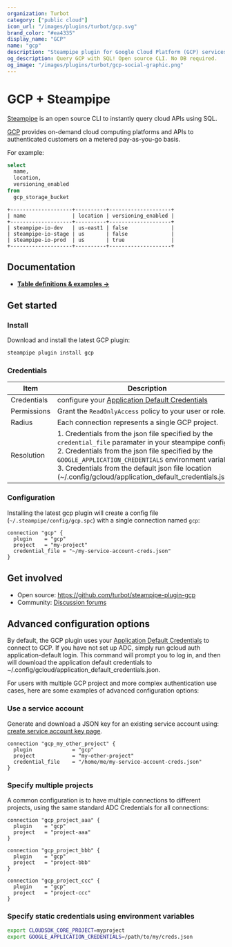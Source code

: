 ```yaml
---
organization: Turbot
category: ["public cloud"]
icon_url: "/images/plugins/turbot/gcp.svg"
brand_color: "#ea4335"
display_name: "GCP"
name: "gcp"
description: "Steampipe plugin for Google Cloud Platform (GCP) services and resource types"
og_description: Query GCP with SQL! Open source CLI. No DB required. 
og_image: "/images/plugins/turbot/gcp-social-graphic.png"
---
```


# GCP + Steampipe

[Steampipe](https://steampipe.io) is an open source CLI to instantly query cloud APIs using SQL.

[GCP](https://gcp.amazon.com/) provides on-demand cloud computing platforms and APIs to authenticated customers on a metered pay-as-you-go basis. 

For example:

```sql
select
  name,
  location,
  versioning_enabled
from
  gcp_storage_bucket
```

```
+--------------------+----------+--------------------+
| name               | location | versioning_enabled |
+--------------------+----------+--------------------+
| steampipe-io-dev   | us-east1 | false              |
| steampipe-io-stage | us       | false              |
| steampipe-io-prod  | us       | true               |
+--------------------+----------+--------------------+
```

## Documentation

- **[Table definitions & examples →](gcp/tables)**

## Get started

### Install

Download and install the latest GCP plugin:

```bash
steampipe plugin install gcp
```

### Credentials

| Item | Description |
| - | - |
| Credentials | configure your [Application Default Credentials](https://cloud.google.com/sdk/gcloud/reference/auth/application-default) |
| Permissions | Grant the `ReadOnlyAccess` policy to your user or role. |
| Radius | Each connection represents a single GCP project. |
| Resolution |  1. Credentials from the json file specified by the `credential_file` paramater in your steampipe config.<br />2. Credentials from the json file specified by the `GOOGLE_APPLICATION_CREDENTIALS` environment variable.<br />3. Credentials from the default json file location (~/.config/gcloud/application_default_credentials.json). |

### Configuration

Installing the latest gcp plugin will create a config file (`~/.steampipe/config/gcp.spc`) with a single connection named `gcp`:

```hcl
connection "gcp" {
  plugin    = "gcp"
  project   = "my-project"
  credential_file = "~/my-service-account-creds.json"
}
```

## Get involved

* Open source: https://github.com/turbot/steampipe-plugin-gcp
* Community: [Discussion forums](https://github.com/turbot/steampipe/discussions)

## Advanced configuration options

By default, the GCP plugin uses your [Application Default Credentials](https://cloud.google.com/sdk/gcloud/reference/auth/application-default) to connect to GCP. If you have not set up ADC, simply run gcloud auth application-default login. This command will prompt you to log in, and then will download the application default credentials to ~/.config/gcloud/application_default_credentials.json.

For users with multiple GCP project and more complex authentication use cases, here are some examples of advanced configuration options:

### Use a service account

Generate and download a JSON key for an existing service account using: [create service account key page](https://console.cloud.google.com/apis/credentials/serviceaccountkey).

```hcl
connection "gcp_my_other_project" {
  plugin             = "gcp"
  project            = "my-other-project"
  credential_file    = "/home/me/my-service-account-creds.json"
}
```

### Specify multiple projects 
A common configuration is to have multiple connections to different projects, using the same standard ADC Credentials for all connections:

```hcl
connection "gcp_project_aaa" {
  plugin    = "gcp"
  project   = "project-aaa"
}

connection "gcp_project_bbb" {
  plugin    = "gcp"
  project   = "project-bbb"
}

connection "gcp_project_ccc" {
  plugin    = "gcp"
  project   = "project-ccc"
}
```

### Specify static credentials using environment variables 

```sh
export CLOUDSDK_CORE_PROJECT=myproject  
export GOOGLE_APPLICATION_CREDENTIALS=/path/to/my/creds.json
``` 